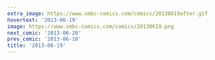 ```yaml
---
extra_image: https://www.smbc-comics.com/comics/20130619after.gif
hovertext: '2013-06-19'
image: https://www.smbc-comics.com/comics/20130619.png
next_comic: '2013-06-20'
prev_comic: '2013-06-18'
title: '2013-06-19'
---
```


